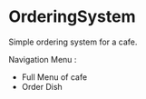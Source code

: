 # OrderingSystem
Simple ordering system for a cafe.

Navigation Menu :
- Full Menu of cafe
- Order Dish 
